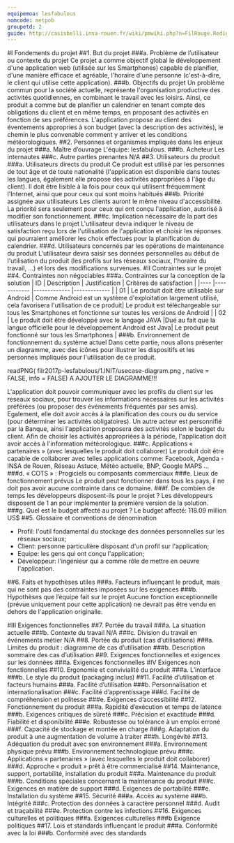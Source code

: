 ```yaml
---
equipemoa: lesfabulous
nomcode: metpob
groupetd: 2
guide: http://casisbelli.insa-rouen.fr/wiki/pmwiki.php?n=FilRouge.RedigerCdc
---
```


#I	Fondements du projet
##1. But du projet
###a. Problème de l’utilisateur ou contexte du projet 
Ce projet a comme objectif global le développement d'une application web (utilisée sur les Smartphones) capable de planifier, d'une  manière efficace et agréable, l'horaire d'une personne (c'est-à-dire, le client qui utilise cette application).
###b. Objectifs du projet
Un problème commun pour la société actuelle, représente l'organisation productive des activités quotidiennes, en  combinant le travail avec les loisirs. Ainsi, ce produit a comme but de planifier un calendrier en tenant compte des obligations du client et en même temps, en proposant des activités en fonction de ses préférences. L'application propose au client des éventements appropries à son budget (avec la description des activités), le chemin le plus convenable comment y arriver et les conditions météorologiques. 
##2. Personnes et organismes impliqués dans les enjeux du projet 
###a. Maître d’ouvrage
L'équipe: lesfabulous.
###b. Acheteur
Les internautes
###c. Autre parties prenantes
N/A
##3. Utilisateurs du produit
###a.	Utilisateurs directs du produit
Ce produit est utilisé par les personnes de tout âge et de toute nationalité (l'application est disponible dans toutes les langues, également elle propose des activités appropriées à l'âge du client). Il doit être lisible à la fois pour ceux qui utilisent fréquemment l'Internet, ainsi que pour ceux qui sont moins habitués
###b. Priorité assignée aux utilisateurs
Les clients auront le même niveau d'accessibilité. La priorité sera seulement pour ceux qui ont conçu l'application, autorisé à modifier son fonctionnement.
###c. Implication nécessaire de la part des utilisateurs dans le projet
L'utilisateur devra indiquer le niveau de satisfaction reçu lors de l'utilisation de l'application et choisir les réponses qui pourraient améliorer les choix effectués pour la planification du calendrier.
###d. Utilisateurs concernés par les opérations de maintenance du produit
L'utilisateur devra saisir ses données personnelles au début de l'utilisation du produit (les profils sur les réseaux sociaux, l'horaire du travail, ...) et lors des modifications survenues.
#II	Contraintes sur le projet 
##4. Contraintes non négociables
###a. Contraintes sur la conception de la solution
| ID 	| Description 	| Justification 	| Critères de satisfaction 	|
|----	|------------	|-------------	|-------------	|
|  01  	|   Le produit doit être utilisable sur Android	| Comme Android est un système d'exploitation largement utilisé, cela favorisera l'utilisation de ce produit|   Le produit est téléchargeable sur tous les Smartphones et fonctionne sur toutes les versions de Android     	|
|  02  	|   Le produit doit être développé avec le langage JAVA 	|Dué au fait que la langue officielle pour le développement Android est Java|   Le produit peut fonctionné sur tous les Smartphones |
###b. Environnement de fonctionnement du système actuel
Dans cette partie, nous allons présenter un diagramme, avec des icônes pour  illustrer les dispositifs et les personnes   impliqués pour l'utilisation de ce produit. 

readPNG( filr2017p-lesfabulous/1.INIT/usecase-diagram.png , native = FALSE, info = FALSE)
A AJOUTER LE DIAGRAMME!!!

L'application doit pouvoir communiquer avec les profils du client sur les reseaux sociaux, pour trouver les informations nécessaires sur les activités préférées (ou proposer des événements fréquentés par ses amis). Egalement, elle doit avoir accès à la planification des cours ou du service (pour déterminer les activités obligatoires). Un autre acteur est personnifié par la Banque, ainsi l'application proposera des activités selon le budget du client. Afin de choisir les activités appropriées à la période, l'application doit avoir accès à l'information météorologique.
###c. Applications « partenaires » (avec lesquelles le produit doit collaborer)
Le produit doit être capable de collaborer avec telles applications comme: Facebook, Agenda - INSA de Rouen, Réseau Astuce, Météo actuelle, BNP, Google MAPS ...
###d. « COTS » : Progiciels ou composants commerciaux
###e. Lieux de fonctionnement prévus
Le produit peut fonctionner dans tous les pays, il ne doit pas avoir aucune contrainte dans ce domaine.
###f. De combien de temps les développeurs disposent-ils pour le projet ?
Les développeurs disposent de 1 an pour implémenter la première version de la solution. 
###g. Quel est le budget affecté au projet ?
Le budget affecté: 118.09  million US$ 
##5. Glossaire et conventions de dénomination
- Profil: l'outil fondamental du stockage des données personnelles sur les réseaux sociaux;
- Client: personne particulière disposant d'un profil sur l'application;
- Equipe: les gens qui ont conçu l'application;
- Développeur: l'ingénieur qui a comme rôle de mettre en oeuvre l'application.

##6. Faits et hypothèses utiles
###a. Facteurs influençant le produit, mais qui ne sont pas des contraintes imposées sur les exigences
###b. Hypothèses que l’équipe fait sur le projet
Aucune fonction exceptionnelle (prévue uniquement pour cette application) ne devrait pas être vendu en dehors de l'application originalle. 

#III	Exigences fonctionnelles
##7. Portée du travail
###a. La situation actuelle
###b. Contexte du travail
N/A
###c. Division du travail en événements métier
N/A
##8. Portée du produit (cas d’utilisations)
###a. Limites du produit : diagramme de cas d’utilisation
###b. Description sommaire des cas d’utilisation
##9. Exigences fonctionnelles et exigences sur les données
###a. Exigences fonctionnelles
#IV	Exigences non fonctionnelles
##10. Ergonomie et convivialité du produit
###a. L’interface
###b. Le style du produit (packaging inclus)
##11. Facilité d’utilisation et facteurs humains 
###a. Facilité d’utilisation
###b. Personnalisation et internationalisation
###c. Facilité d’apprentissage
###d. Facilité de compréhension et politesse
###e. Exigences d’accessibilité
##12. Fonctionnement du produit
###a. Rapidité d’exécution et temps de latence
###b. Exigences critiques de sûreté
###c. Précision et exactitude
###d. Fiabilité et disponibilité
###e. Robustesse ou tolérance à un emploi erroné
###f. Capacité de stockage et montée en charge
###g. Adaptation du produit à une augmentation de volume à traiter
###h. Longévité
##13. Adéquation du produit avec son environnement
###a. Environnement physique prévu
###b. Environnement technologique prévu
###c. Applications « partenaires » (avec lesquelles le produit doit collaborer) 
###d. Approche « produit » prêt à être commercialisé
##14. Maintenance, support, portabilité, installation du produit
###a. Maintenance du produit 
###b. Conditions spéciales concernant la maintenance du produit
###c. Exigences en matière de support
###d. Exigences de portabilité
###e. Installation du système
##15. Sécurité
###a. Accès au système
###b. Intégrité
###c. Protection des données à caractère personnel
###d. Audit et traçabilité
###e. Protection contre les infections
##16. Exigences culturelles et politiques 
###a. Exigences culturelles
###b Exigence politiques
##17. Lois et standards influençant le produit
###a. Conformité avec la loi
###b. Conformité avec des standards
